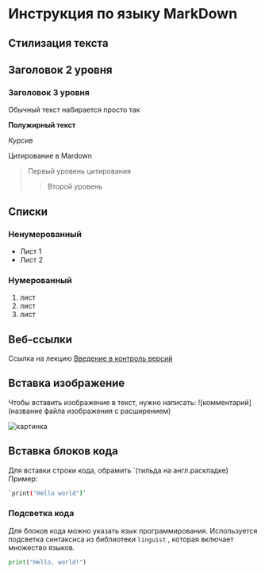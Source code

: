 # Инструкция по языку MarkDown
## Стилизация текста

## Заголовок 2 уровня

### Заголовок 3 уровня

Обычный текст набирается просто так

**Полужирный текст**

*Курсив*

Цитирование в Mardown 
>Первый уровень цитирования
>>Второй уровень

## Списки
### Ненумерованный

* Лист 1
* Лист 2
### Нумерованный
1. лист
2. лист
3. лист

## Веб-ссылки
Ссылка на лекцию [Введение в контроль версий](https://gb.ru/lessons/402716 "Переход на сайт")

## Вставка изображение
Чтобы вставить изображение в текст, нужно написать:
![комментарий](название файла изображения с расширением)

![картинка](upscaled.jpg)

## Вставка блоков кода
Для вставки строки кода, обрамить `(тильда на англ.раскладке) Пример:
```sh
`print("Hello world")`
```
### Подсветка кода
Для блоков кода можно указать язык программирования.
Используется подсветка синтаксиса из библиотеки 
```linguist```
, которая включает множество языков.

```py
print("Hello, world!")
```

